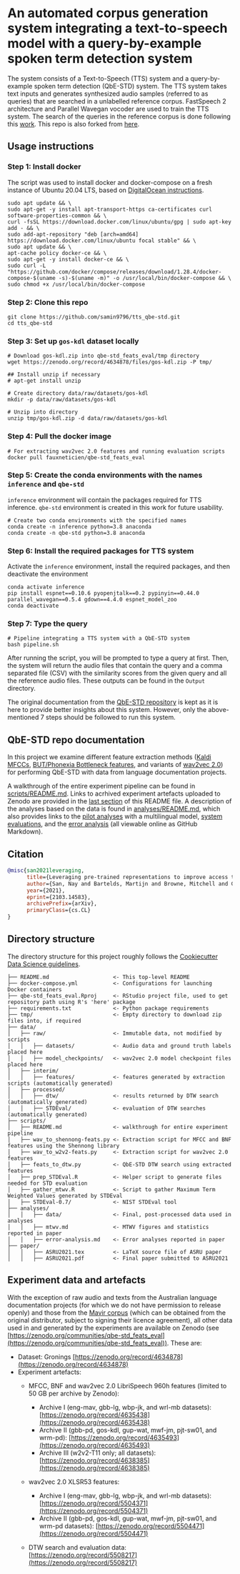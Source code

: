 # An automated corpus generation system integrating a text-to-speech model with a query-by-example spoken term detection system

The system consists of a Text-to-Speech (TTS) system and a query-by-example spoken term detection (QbE-STD) system. The TTS system takes text inputs and generates synthesized audio samples (referred to as queries) that are searched in a unlabelled reference corpus. FastSpeech 2 architecture and Parallel Wavegan vocoder are used to train the TTS system. The search of the queries in the reference corpus is done following this [work](https://github.com/fauxneticien/qbe-std_feats_eval). This repo is also forked from [here](https://github.com/fauxneticien/qbe-std_feats_eval). 

## Usage instructions

### Step 1: Install docker
The script was used to install docker and docker-compose on a fresh instance of Ubuntu 20.04 LTS, based on [DigitalOcean instructions](https://www.digitalocean.com/community/tutorials/how-to-install-and-use-docker-on-ubuntu-20-04).

```
sudo apt update && \
sudo apt-get -y install apt-transport-https ca-certificates curl software-properties-common && \
curl -fsSL https://download.docker.com/linux/ubuntu/gpg | sudo apt-key add - && \
sudo add-apt-repository "deb [arch=amd64] https://download.docker.com/linux/ubuntu focal stable" && \
sudo apt update && \
apt-cache policy docker-ce && \
sudo apt-get -y install docker-ce && \
sudo curl -L "https://github.com/docker/compose/releases/download/1.28.4/docker-compose-$(uname -s)-$(uname -m)" -o /usr/local/bin/docker-compose && \
sudo chmod +x /usr/local/bin/docker-compose
```
### Step 2: Clone this repo
```
git clone https://github.com/samin9796/tts_qbe-std.git
cd tts_qbe-std
```
### Step 3: Set up ```gos-kdl``` dataset locally

```
# Download gos-kdl.zip into qbe-std_feats_eval/tmp directory
wget https://zenodo.org/record/4634878/files/gos-kdl.zip -P tmp/

## Install unzip if necessary
# apt-get install unzip

# Create directory data/raw/datasets/gos-kdl
mkdir -p data/raw/datasets/gos-kdl

# Unzip into directory
unzip tmp/gos-kdl.zip -d data/raw/datasets/gos-kdl
```
### Step 4: Pull the docker image
```
# For extracting wav2vec 2.0 features and running evaluation scripts
docker pull fauxneticien/qbe-std_feats_eval
```

### Step 5: Create the conda environments with the names ```inference``` and ```qbe-std```
```inference``` environment will contain the packages required for TTS inference. ```qbe-std``` environment is created in this work for future usability.
```
# Create two conda environments with the specified names
conda create -n inference python=3.8 anaconda
conda create -n qbe-std python=3.8 anaconda

```

### Step 6: Install the required packages for TTS system
Activate the ```inference``` environment, install the required packages, and then deactivate the environment

```
conda activate inference
pip install espnet==0.10.6 pyopenjtalk==0.2 pypinyin==0.44.0 parallel_wavegan==0.5.4 gdown==4.4.0 espnet_model_zoo
conda deactivate
```
### Step 7: Type the query
```
# Pipeline integrating a TTS system with a QbE-STD system
bash pipeline.sh
```
After running the script, you will be prompted to type a query at first. Then, the system will return the audio files that contain the query and a comma separated file (CSV) with the similarity scores from the given query and all the reference audio files. These outputs can be found in the ```Output``` directory. 

The original documentation from the [QbE-STD repository](https://github.com/fauxneticien/qbe-std_feats_eval) is kept as it is here to provide better insights about this system. However, only the above-mentioned 7 steps should be followed to run this system. 

## QbE-STD repo documentation

In this project we examine different feature extraction methods ([Kaldi MFCCs](https://kaldi-asr.org/doc/feat.html), [BUT/Phonexia Bottleneck features](https://speech.fit.vutbr.cz/software/but-phonexia-bottleneck-feature-extractor), and variants of [wav2vec 2.0](https://github.com/pytorch/fairseq/tree/master/examples/wav2vec)) for performing QbE-STD with data from language documentation projects.

A walkthrough of the entire experiment pipeline can be found in [scripts/README.md](https://github.com/fauxneticien/qbe-std_feats_eval/tree/master/scripts). Links to acrhived experiment artefacts uploaded to Zenodo are provided in the [last section](https://github.com/fauxneticien/qbe-std_feats_eval#experiment-data-and-artefacts) of this README file. A description of the analyses based on the data is found in [analyses/README.md](https://github.com/fauxneticien/qbe-std_feats_eval/tree/master/analyses), which also provides links to the [pilot analyses](https://github.com/fauxneticien/qbe-std_feats_eval/blob/master/analyses/xlsr-pilot.md) with a multilingual model, [system evaluations](https://github.com/fauxneticien/qbe-std_feats_eval/blob/master/analyses/mtwv.md), and the [error analysis](https://github.com/fauxneticien/qbe-std_feats_eval/blob/master/analyses/error-analysis.md) (all viewable online as GitHub Markdown).

## Citation

```bibtex
@misc{san2021leveraging,
      title={Leveraging pre-trained representations to improve access to untranscribed speech from endangered languages}, 
      author={San, Nay and Bartelds, Martijn and Browne, Mitchell and Clifford, Lily and Gibson, Fiona and Mansfield, John and Nash, David and Simpson, Jane and Turpin, Myfany and Vollmer, Maria and Wilmoth, Sasha and Jurafsky, Dan},
      year={2021},
      eprint={2103.14583},
      archivePrefix={arXiv},
      primaryClass={cs.CL}
}
```

## Directory structure

The directory structure for this project roughly follows the [Cookiecutter Data Science guidelines](https://drivendata.github.io/cookiecutter-data-science/#directory-structure).

```
├── README.md                    <- This top-level README
├── docker-compose.yml           <- Configurations for launching Docker containers
├── qbe-std_feats_eval.Rproj     <- RStudio project file, used to get repository path using R's 'here' package
├── requirements.txt             <- Python package requirements
├── tmp/                         <- Empty directory to download zip files into, if required
├── data/
│   ├── raw/                     <- Immutable data, not modified by scripts
│   │   ├── datasets/            <- Audio data and ground truth labels placed here
│   │   ├── model_checkpoints/   <- wav2vec 2.0 model checkpoint files placed here
│   ├── interim/                         
│   │   ├── features/            <- features generated by extraction scripts (automatically generated)
│   ├── processed/      
│   │   ├── dtw/                 <- results returned by DTW search (automatically generated)
│   │   ├── STDEval/             <- evaluation of DTW searches (automatically generated)
├── scripts/
│   ├── README.md                <- walkthrough for entire experiment pipeline
│   ├── wav_to_shennong-feats.py <- Extraction script for MFCC and BNF features using the Shennong library
│   ├── wav_to_w2v2-feats.py     <- Extraction script for wav2vec 2.0 features
│   ├── feats_to_dtw.py          <- QbE-STD DTW search using extracted features
│   ├── prep_STDEval.R           <- Helper script to generate files needed for STD evaluation
│   ├── gather_mtwv.R            <- Script to gather Maximum Term Weighted Values generated by STDEval
│   ├── STDEval-0.7/             <- NIST STDEval tool
├── analyses/
│   │   ├── data/                <- Final, post-processed data used in analyses
│   │   ├── mtwv.md              <- MTWV figures and statistics reported in paper
│   │   ├── error-analysis.md    <- Error analyses reported in paper
├── paper/
│   │   ├── ASRU2021.tex         <- LaTeX source file of ASRU paper
│   │   ├── ASRU2021.pdf         <- Final paper submitted to ASRU2021
```

## Experiment data and artefacts

With the exception of raw audio and texts from the Australian language documentation projects (for which we do not have permission to release openly) and those from the [Mavir corpus](http://www.lllf.uam.es/ING/CorpusMavir.html) (which can be obtained from the original distributor, subject to signing their licence agreement), all other data used in and generated by the experiments are available on Zenodo (see [https://zenodo.org/communities/qbe-std_feats_eval](https://zenodo.org/communities/qbe-std_feats_eval)). These are:

- Dataset: Gronings [https://zenodo.org/record/4634878](https://zenodo.org/record/4634878)
- Experiment artefacts:
	- MFCC, BNF and wav2vec 2.0 LibriSpeech 960h features (limited to 50 GB per archive by Zenodo):
		- Archive I (eng-mav, gbb-lg, wbp-jk, and wrl-mb datasets): [https://zenodo.org/record/4635438](https://zenodo.org/record/4635438)
		- Archive II (gbb-pd, gos-kdl, gup-wat, mwf-jm, pjt-sw01, and wrm-pd): [https://zenodo.org/record/4635493](https://zenodo.org/record/4635493)
		- Archive III (w2v2-T11 only; all datasets): [https://zenodo.org/record/4638385](https://zenodo.org/record/4638385)
	- wav2vec 2.0 XLSR53 features:
		- Archive I (eng-mav, gbb-lg, wbp-jk, and wrl-mb datasets): [https://zenodo.org/record/5504371](https://zenodo.org/record/5504371)
		- Archive II (gbb-pd, gos-kdl, gup-wat, mwf-jm, pjt-sw01, and wrm-pd datasets): [https://zenodo.org/record/5504471](https://zenodo.org/record/5504471)
		
	- DTW search and evaluation data: [https://zenodo.org/record/5508217](https://zenodo.org/record/5508217)
